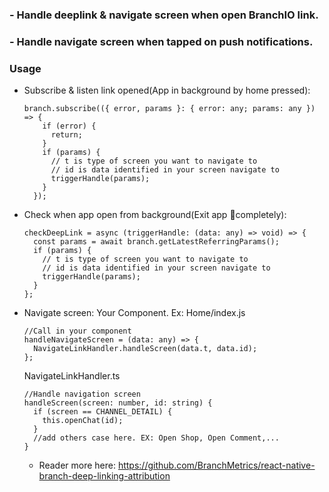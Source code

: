 ### - Handle deeplink & navigate screen when open BranchIO link.

### - Handle navigate screen when tapped on push notifications.

### Usage

- Subscribe & listen link opened(App in background by home pressed):

  ```
  branch.subscribe(({ error, params }: { error: any; params: any }) => {
      if (error) {
        return;
      }
      if (params) {
        // t is type of screen you want to navigate to
        // id is data identified in your screen navigate to
        triggerHandle(params);
      }
    });
  ```

- Check when app open from background(Exit app completely):

  ```
  checkDeepLink = async (triggerHandle: (data: any) => void) => {
    const params = await branch.getLatestReferringParams();
    if (params) {
      // t is type of screen you want to navigate to
      // id is data identified in your screen navigate to
      triggerHandle(params);
    }
  };
  ```

- Navigate screen:
  Your Component. Ex: Home/index.js

  ```
  //Call in your component
  handleNavigateScreen = (data: any) => {
    NavigateLinkHandler.handleScreen(data.t, data.id);
  };
  ```

  NavigateLinkHandler.ts

  ```
  //Handle navigation screen
  handleScreen(screen: number, id: string) {
    if (screen == CHANNEL_DETAIL) {
      this.openChat(id);
    }
    //add others case here. EX: Open Shop, Open Comment,...
  }
  ```

  - Reader more here: https://github.com/BranchMetrics/react-native-branch-deep-linking-attribution
